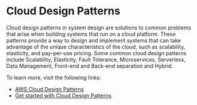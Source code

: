 # Cloud Design Patterns

Cloud design patterns in system design are solutions to common problems that arise when building systems that run on a cloud platform. These patterns provide a way to design and implement systems that can take advantage of the unique characteristics of the cloud, such as scalability, elasticity, and pay-per-use pricing. Some common cloud design patterns include Scalability, Elasticity, Fault Tolerance, Microservices, Serverless, Data Management, Front-end and Back-end separation and Hybrid.

To learn more, visit the following links:

- [AWS Cloud Design Patterns](https://www.bmc.com/blogs/aws-cloud-design-patterns/)
- [Get started with Cloud Design Patterns](https://learn.microsoft.com/en-us/azure/architecture/patterns/)